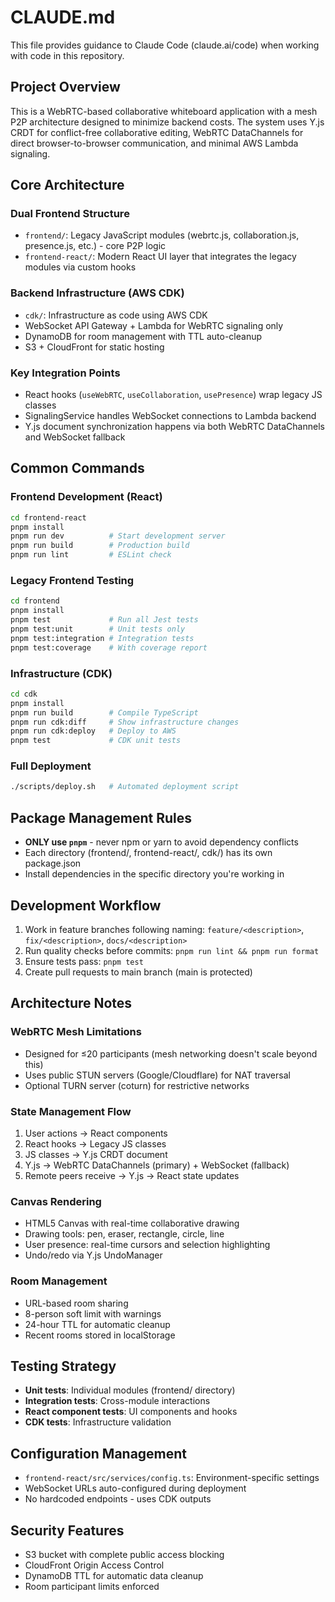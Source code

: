 # CLAUDE.md

This file provides guidance to Claude Code (claude.ai/code) when working with code in this repository.

## Project Overview

This is a WebRTC-based collaborative whiteboard application with a mesh P2P architecture designed to minimize backend costs. The system uses Y.js CRDT for conflict-free collaborative editing, WebRTC DataChannels for direct browser-to-browser communication, and minimal AWS Lambda signaling.

## Core Architecture

### Dual Frontend Structure
- `frontend/`: Legacy JavaScript modules (webrtc.js, collaboration.js, presence.js, etc.) - core P2P logic
- `frontend-react/`: Modern React UI layer that integrates the legacy modules via custom hooks

### Backend Infrastructure (AWS CDK)
- `cdk/`: Infrastructure as code using AWS CDK
- WebSocket API Gateway + Lambda for WebRTC signaling only
- DynamoDB for room management with TTL auto-cleanup
- S3 + CloudFront for static hosting

### Key Integration Points
- React hooks (`useWebRTC`, `useCollaboration`, `usePresence`) wrap legacy JS classes
- SignalingService handles WebSocket connections to Lambda backend
- Y.js document synchronization happens via both WebRTC DataChannels and WebSocket fallback

## Common Commands

### Frontend Development (React)
```bash
cd frontend-react
pnpm install
pnpm run dev          # Start development server
pnpm run build        # Production build
pnpm run lint         # ESLint check
```

### Legacy Frontend Testing
```bash
cd frontend
pnpm install
pnpm test             # Run all Jest tests
pnpm test:unit        # Unit tests only
pnpm test:integration # Integration tests
pnpm test:coverage    # With coverage report
```

### Infrastructure (CDK)
```bash
cd cdk
pnpm install
pnpm run build        # Compile TypeScript
pnpm run cdk:diff     # Show infrastructure changes
pnpm run cdk:deploy   # Deploy to AWS
pnpm test             # CDK unit tests
```

### Full Deployment
```bash
./scripts/deploy.sh   # Automated deployment script
```

## Package Management Rules

- **ONLY use `pnpm`** - never npm or yarn to avoid dependency conflicts
- Each directory (frontend/, frontend-react/, cdk/) has its own package.json
- Install dependencies in the specific directory you're working in

## Development Workflow

1. Work in feature branches following naming: `feature/<description>`, `fix/<description>`, `docs/<description>`
2. Run quality checks before commits: `pnpm run lint && pnpm run format`
3. Ensure tests pass: `pnpm test`
4. Create pull requests to main branch (main is protected)

## Architecture Notes

### WebRTC Mesh Limitations
- Designed for ≤20 participants (mesh networking doesn't scale beyond this)
- Uses public STUN servers (Google/Cloudflare) for NAT traversal
- Optional TURN server (coturn) for restrictive networks

### State Management Flow
1. User actions → React components
2. React hooks → Legacy JS classes
3. JS classes → Y.js CRDT document
4. Y.js → WebRTC DataChannels (primary) + WebSocket (fallback)
5. Remote peers receive → Y.js → React state updates

### Canvas Rendering
- HTML5 Canvas with real-time collaborative drawing
- Drawing tools: pen, eraser, rectangle, circle, line
- User presence: real-time cursors and selection highlighting
- Undo/redo via Y.js UndoManager

### Room Management
- URL-based room sharing
- 8-person soft limit with warnings
- 24-hour TTL for automatic cleanup
- Recent rooms stored in localStorage

## Testing Strategy

- **Unit tests**: Individual modules (frontend/ directory)
- **Integration tests**: Cross-module interactions  
- **React component tests**: UI components and hooks
- **CDK tests**: Infrastructure validation

## Configuration Management

- `frontend-react/src/services/config.ts`: Environment-specific settings
- WebSocket URLs auto-configured during deployment
- No hardcoded endpoints - uses CDK outputs

## Security Features

- S3 bucket with complete public access blocking
- CloudFront Origin Access Control
- DynamoDB TTL for automatic data cleanup
- Room participant limits enforced
